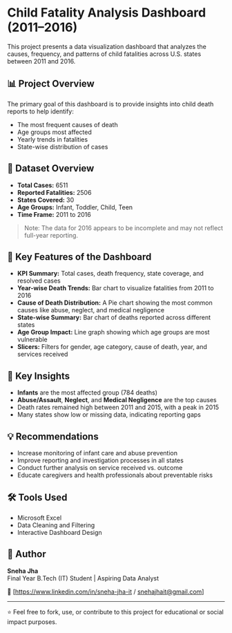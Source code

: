 # Child Fatality Analysis Dashboard (2011–2016)

This project presents a data visualization dashboard that analyzes the causes, frequency, and patterns of child fatalities across U.S. states between 2011 and 2016.

## 📊 Project Overview

The primary goal of this dashboard is to provide insights into child death reports to help identify:

- The most frequent causes of death
- Age groups most affected
- Yearly trends in fatalities
- State-wise distribution of cases

## 📁 Dataset Overview

- **Total Cases:** 6511  
- **Reported Fatalities:** 2506  
- **States Covered:** 30  
- **Age Groups:** Infant, Toddler, Child, Teen  
- **Time Frame:** 2011 to 2016

> Note: The data for 2016 appears to be incomplete and may not reflect full-year reporting.

## 📌 Key Features of the Dashboard

- **KPI Summary:** Total cases, death frequency, state coverage, and resolved cases
- **Year-wise Death Trends:** Bar chart to visualize fatalities from 2011 to 2016
- **Cause of Death Distribution:** A Pie chart showing the most common causes like abuse, neglect, and medical negligence
- **State-wise Summary:** Bar chart of deaths reported across different states
- **Age Group Impact:** Line graph showing which age groups are most vulnerable
- **Slicers:** Filters for gender, age category, cause of death, year, and services received

## 📍 Key Insights

- **Infants** are the most affected group (784 deaths)
- **Abuse/Assault**, **Neglect**, and **Medical Negligence** are the top causes
- Death rates remained high between 2011 and 2015, with a peak in 2015
- Many states show low or missing data, indicating reporting gaps

## 💡 Recommendations

- Increase monitoring of infant care and abuse prevention
- Improve reporting and investigation processes in all states
- Conduct further analysis on service received vs. outcome
- Educate caregivers and health professionals about preventable risks

## 🛠 Tools Used

- Microsoft Excel
- Data Cleaning and Filtering
- Interactive Dashboard Design


## 📌 Author

**Sneha Jha**  
Final Year B.Tech (IT) Student | Aspiring Data Analyst

📧 [https://www.linkedin.com/in/sneha-jha-it / snehajhait@gmail.com]

---

⭐ Feel free to fork, use, or contribute to this project for educational or social impact purposes.
